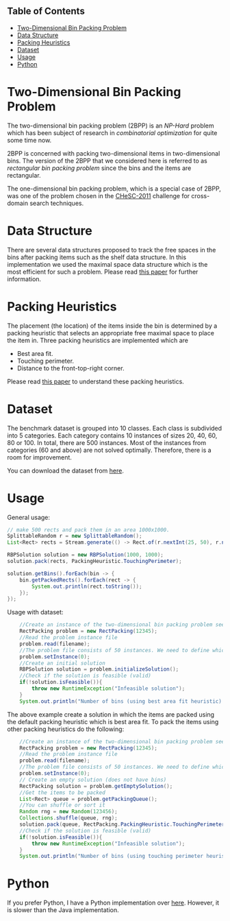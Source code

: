 ## Table of Contents
- [Two-Dimensional Bin Packing Problem](#two-dimensional-bin-packing-problem)
- [Data Structure](#data-structure)
- [Packing Heuristics](#packing-heuristics)
- [Dataset](#dataset)
- [Usage](#usage)
- [Python](#python)


# Two-Dimensional Bin Packing Problem
The two-dimensional bin packing problem (2BPP) is an <i>NP-Hard</i> problem which has been 
subject of research in <i>combinatorial optimization</i> for quite some time now.

2BPP is concerned with packing two-dimensional items in two-dimensional bins. The version of 
the 2BPP that we considered here is referred to as <i>rectangular bin packing problem</i>
since the bins and the items are rectangular.

The one-dimensional bin packing problem, which is a special case of 2BPP, was one of the 
problem chosen in the <a href="https://link.springer.com/chapter/10.1007/978-3-642-25566-3_49" target="_blank">CHeSC-2011</a> 
challenge for cross-domain search techniques.


# Data Structure
There are several data structures proposed to track the free spaces in the bins after packing 
items such as the shelf data structure. In this implementation we used the maximal space data 
structure which is the most efficient for such a problem. Please read 
<a href="https://www.sciencedirect.com/science/article/pii/S0925527313001837" target="_blank">this paper</a> for
further information.


# Packing Heuristics
The placement (the location) of the items inside the bin is determined by a packing heuristic that 
selects an appropriate free maximal space to place the item in. 
Three packing heuristics are implemented which are 
<ul> 
    <li>Best area fit.</li>
    <li>Touching perimeter.</li>
    <li> Distance to the front-top-right corner.</li>
</ul>
Please read <a href="https://www.sciencedirect.com/science/article/pii/S095741741930257X" target="_blank">this paper</a>
to understand these packing heuristics.


# Dataset
The benchmark dataset is grouped into 10 classes. Each class is subdivided into 5 categories. 
Each category contains 10 instances of sizes 20, 40, 60, 80 or 100. In total, there are 500 instances.
Most of the instances from categories (60 and above) are not solved optimally. Therefore, there is a 
room for improvement.

You can download the dataset from <a href="http://or.dei.unibo.it/library/two-dimensional-bin-packing-problem" target="_blank">here</a>.


# Usage
General usage:
```java
// make 500 rects and pack them in an area 1000x1000.
SplittableRandom r = new SplittableRandom();
List<Rect> rects = Stream.generate(() -> Rect.of(r.nextInt(25, 50), r.nextInt(25, 50))).limit(500).toList();

RBPSolution solution = new RBPSolution(1000, 1000);
solution.pack(rects, PackingHeuristic.TouchingPerimeter);

solution.getBins().forEach(bin -> {
	bin.getPackedRects().forEach(rect -> {
		System.out.println(rect.toString());
	});
});
```
Usage with dataset:
```java
    //Create an instance of the two-dimensional bin packing problem seeded with 12345
    RectPacking problem = new RectPacking(12345);
    //Read the problem instance file
    problem.read(filename);
    //The problem file consists of 50 instances. We need to define which instance we are solving
    problem.setInstance(0);
    //Create an initial solution
    RBPSolution solution = problem.initializeSolution();
    //Check if the solution is feasible (valid)
    if(!solution.isFeasible()){
        throw new RuntimeException("Infeasible solution");
    }
    System.out.println("Number of bins (using best area fit heuristic) = " + solution.getNumberOfBin());
```

The above example create a solution in which the items are packed using the default packing heuristic which is 
best area fit. To pack the items using other packing heuristics do the following:
```java
    //Create an instance of the two-dimensional bin packing problem seeded with 12345
    RectPacking problem = new RectPacking(12345);
    //Read the problem instance file
    problem.read(filename);
    //The problem file consists of 50 instances. We need to define which instance we are solving
    problem.setInstance(0);
    // Create an empty solution (does not have bins)
    RectPacking solution = problem.getEmptySolution();
    //Get the items to be packed
    List<Rect> queue = problem.getPackingQueue();
    //You can shuffle or sort it
    Random rng = new Random(123456);
    Collections.shuffle(queue, rng);
    solution.pack(queue, RectPacking.PackingHeuristic.TouchingPerimeter);
    //Check if the solution is feasible (valid)
    if(!solution.isFeasible()){
        throw new RuntimeException("Infeasible solution");
    }
    System.out.println("Number of bins (using touching perimeter heuristic) = " + solution.getNumberOfBin());
```

# Python
If you prefer Python, I have a Python implementation over <a href="https://github.com/Al-Madina/pyRectPacking" target="_blank">here</a>.
However, it is slower than the Java implementation.